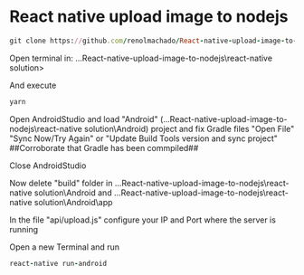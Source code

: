# React native upload image to nodejs

```ruby
git clone https://github.com/renolmachado/React-native-upload-image-to-nodejs.git
```
Open terminal in: ...React-native-upload-image-to-nodejs\react-native solution>

And execute 

```ruby
yarn
```

Open AndroidStudio and load "Android" (...React-native-upload-image-to-nodejs\react-native solution\Android) project and fix Gradle files "Open File" "Sync Now/Try Again" or "Update Build Tools version and sync project"
##Corroborate that Gradle has been commpiled##

Close AndroidStudio

Now delete "build" folder in ...React-native-upload-image-to-nodejs\react-native solution\Android and ...React-native-upload-image-to-nodejs\react-native solution\Android\app

In the file "api/upload.js" configure your IP and Port where the server is running

Open a new Terminal and run

```ruby
react-native run-android
```


